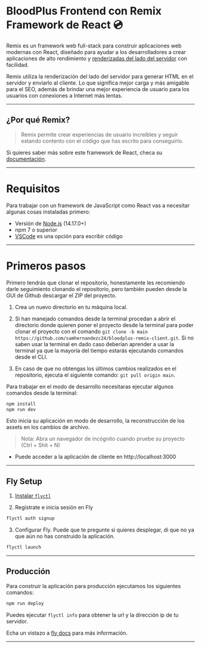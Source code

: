 # BloodPlus Frontend con Remix Framework de React 💿

Remix es un framework web full-stack para construir aplicaciones web modernas
con React, diseñado para ayudar a los desarrolladores a crear aplicaciones de
alto rendimiento y
[renderizadas del lado del servidor](https://remix.run/docs/en/main/pages/technical-explanation#server-framework)
con facilidad.

Remix utiliza la renderización del lado del servidor para generar HTML en el
servidor y enviarlo al cliente. Lo que significa mejor carga y más amigable para
el SEO, además de brindar una mejor experiencia de usuario para los usuarios con
conexiones a Internet más lentas.

---

## ¿Por qué Remix?

> Remix permite crear experiencias de usuario increíbles y seguir estando
> contento con el código que has escrito para conseguirlo.

Si quieres saber más sobre este framework de React, checa su
[documentación](https://remix.run/docs).

---

# Requisitos

Para trabajar con un framework de JavaScript como React vas a necesitar algunas
cosas instaladas primero:

- Versión de [Node.js](https://nodejs.org/es/download) (14.17.0+)
- npm 7 o superior
- [VSCode](https://code.visualstudio.com/download) es una opción para escribir
  código

---

# Primeros pasos

Primero tendrás que clonar el repositorio, honestamente les recomiendo darle
seguimiento clonando el repositorio, pero también pueden desde la GUI de Github
descargar el ZIP del proyecto.

1. Crea un nuevo directorio en tu máquina local.

2. Si han manejado comandos desde la terminal procedan a abrir el directorio
   donde quieren poner el proyecto desde la terminal para poder clonar el
   proyecto con el comando
   `git clone -b main https://github.com/samhernandezc24/bloodplus-remix-client.git`.
   Si no saben usar la terminal en dado caso deberían aprender a usar la
   terminal ya que la mayoría del tiempo estarás ejecutando comandos desde el
   CLI.

3. En caso de que no obtengas los últimos cambios realizados en el repositorio,
   ejecuta el siguiente comando: `git pull origin main`.

Para trabajar en el modo de desarrollo necesitaras ejecutar algunos comandos
desde la terminal:

```bash
npm install
npm run dev
```

Esto inicia su aplicación en modo de desarrollo, la reconstrucción de los assets
en los cambios de archivo.

> Nota: Abra un navegador de incógnito cuando pruebe su proyecto (Ctrl + Shit +
> N)

- Puede acceder a la aplicación de cliente en http://localhost:3000

---

## Fly Setup

1. [Instalar `flyctl`](https://fly.io/docs/getting-started/installing-flyctl/)

2. Regístrate e inicia sesión en Fly

```bash 
flyctl auth signup
```

3. Configurar Fly. Puede que te pregunte si quieres desplegar, di que no ya que aún no has construido la aplicación.

```bash
flyctl launch
```

---

## Producción

Para construir la aplicación para producción ejecutamos los siguientes comandos:

```bash
npm run deploy
```

Puedes ejecutar `flyctl info` para obtener la url y la dirección ip de tu
servidor.

Echa un vistazo a [fly docs](https://fly.io/docs/getting-started/node/) para más
información.

---
